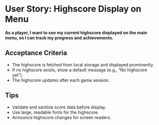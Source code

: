 # User Story: Highscore Display on Menu

**As a player, I want to see my current highscore displayed on the main menu, so I can track my progress and achievements.**

## Acceptance Criteria
- The highscore is fetched from local storage and displayed prominently.
- If no highscore exists, show a default message (e.g., “No highscore yet”).
- The highscore updates after each game session.

## Tips
- Validate and sanitize score data before display.
- Use large, readable fonts for the highscore.
- Announce highscore changes for screen readers.
